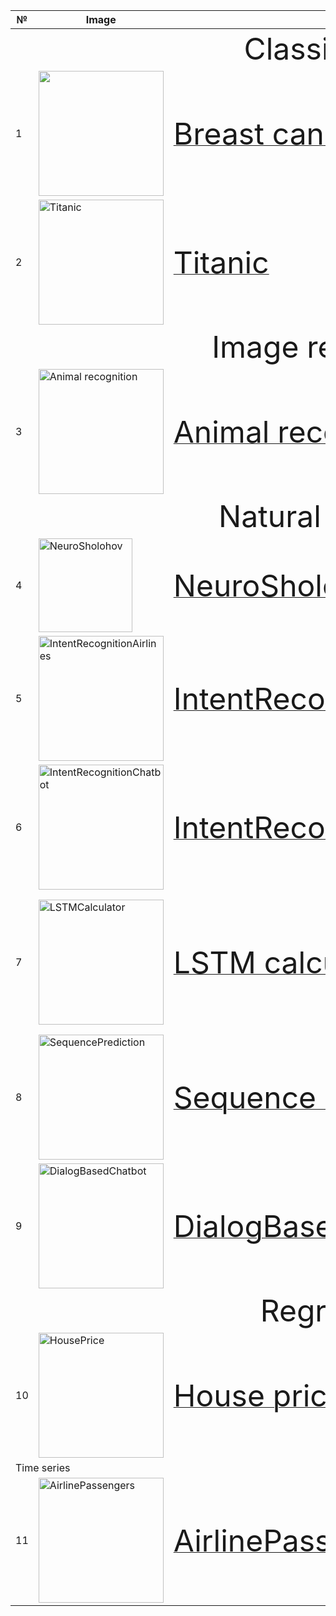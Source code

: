 <table>
<thead>
  <tr>
    <th>№</th>
    <th>Image</th>
    <th>Name</th>
    <th>Problem</th>
    <th>Size</th>
  </tr>
</thead>
<tbody>
  <tr>
    <td colspan="5" align="center"><font size="24">Classification</font></td>
  </tr>
  <tr>
    <td>1</td>
    <td><img src="https://image.freepik.com/free-photo/physician-noting-down-symptoms-patient_53876-63308.jpg" width="200"></td>
    <td><a href="https://github.com/sersonSerson/Projects/tree/master/Classification/BreastCancer"><font size="14">Breast cancer</font></a></td>
    <td>Predict the type of brest tumor</td>
    <td>Medium (645 lines)</td>
  </tr>
  <tr>
    <td>2</td>
    <td><img src="https://c4.wallpaperflare.com/wallpaper/378/267/803/titanic-ship-cruise-ship-drawing-night-hd-wallpaper-preview.jpg" alt="Titanic" width="200"></td>
    <td><a href="https://github.com/sersonSerson/Projects/tree/master/Classification/Titanic"><font size="14">Titanic</font></a></td>
    <td>Predict the survival of a person in a Titanic crash</td>
    <td>Large (1389 lines)</td>
  </tr>
  <tr>
    <td colspan="5" align="center"><font size="24">Image recognition</font></td>
  </tr>
  <tr>
    <td>3</td>
    <td><img src="https://image.freepik.com/free-vector/group-cute-animals-cartoon-character-isolated_1308-46747.jpg" alt="Animal recognition" width="200"></td>
    <td><a href="https://github.com/sersonSerson/Projects/tree/master/ImageRecognition/AnimalRecognition"><font size="14">Animal recognition</font></a></td>
    <td>Decide what animal is on the picture</td>
    <td>Medium (473 lines)</td>
  </tr>
  <tr>
    <td colspan="5" align="center"><font size="24">Natural language</font></td>
  </tr>
  <tr>
    <td>4</td>
    <td><img src="https://img4.labirint.ru/rc/b560062516ee23c7c444a55affb91068/220x340/books52/511072/cover.jpg?1567603787" alt="NeuroSholohov" width="150"></td>
    <td><a href="https://github.com/sersonSerson/Projects/tree/master/NaturalLanguage/NeuroSholohov"><font size="14">NeuroSholohov</font></a></td>
    <td>write new text to imitate the style of Mihail Sholohov</td>
    <td>Small (233 lines)</td>
  </tr>
  <tr>
    <td>5</td>
    <td><img src="https://image.freepik.com/free-photo/portrait-smiling-businesswoman-showing-her-boarding-pass_107420-95785.jpg" alt="IntentRecognitionAirlines" width="200"></td>
    <td><a href="https://github.com/sersonSerson/Projects/tree/master/NaturalLanguage/IntentRecognitionAirlines"><font size="14">IntentRecognitionAirlines</font></a></td>
    <td>understand user's intent and generate respective response</td>
    <td>Medium (659 lines)</td>
  </tr>
  <tr>
    <td>6</td>
    <td><img src="https://image.freepik.com/free-photo/robot-doing-peace-sign_1048-3527.jpg" alt="IntentRecognitionChatbot" width="200"></td>
    <td><a href="https://github.com/sersonSerson/Projects/tree/master/NaturalLanguage/IntentRecognitionChatbot"><font size="14">IntentRecognitionChatbot</font></a></td>
    <td>undestands user's intent from natural language query and responses with predefined answers.</td>
    <td>Small (305 lines)</td>
  </tr>
  <tr>
    <td>7</td>
    <td><img src="https://image.freepik.com/free-vector/realistic-calculator-isolated-white_153563-1.jpg" alt="LSTMCalculator" width="200"></td>
    <td><a href="https://github.com/sersonSerson/Projects/tree/master/NaturalLanguage/LSTMCalculator"><font size="14">LSTM calculator</font></a></td>
    <td>one function calculator. Works based on LSTM Neural Network that predicts sequence on result based on sequence of calculation.</td>
    <td>Small (220 lines)</td>
  </tr>
  <tr>
    <td>8</td>
    <td><img src="https://image.freepik.com/free-vector/write-missing-number-worksheet-education_71599-3881.jpg" alt="SequencePrediction" width="200"></td>
    <td><a href="https://github.com/sersonSerson/Projects/tree/master/NaturalLanguage/SequencePrediction"><font size="14">Sequence Prediction</font></a></td>
    <td>predict sequences of numbers with encoder-decoder architecture.<br></td>
    <td>Small (189 lines)</td>
  </tr>
  <tr>
    <td>9</td>
    <td><img src="https://image.freepik.com/free-vector/surprised-talking-robot-speech-bubbles-chatbot-dialog-online-lesson_74855-103.jpg" alt="DialogBasedChatbot" width="200"></td>
    <td><a href="https://github.com/sersonSerson/Projects/tree/master/NaturalLanguage/DialogBasedChatbot"><font size="14">DialogBasedChatbot</font></a></td>
    <td>encoder-decoder structure Neural Network for chatbot.<br></td>
    <td>Medium (473 lines)</td>
  </tr>
  <tr>
    <td colspan="5" align="center"><font size="24">Regression</font></td>
  </tr>
  <tr>
    <td>10</td>
    <td><img src="http://www.clipartbest.com/cliparts/yio/LdA/yioLdA9eT.jpg" alt="HousePrice" width="200"></td>
    <td><a href="https://github.com/sersonSerson/Projects/tree/master/NaturalLanguage/DialogBasedChatbot">
        <font size="14">House price</font></a></td>
    <td>predict,the price of a house given its features.</td>
    <td>Large (1910 lines)<br></td>
  </tr>
  <tr>
    <td colspan="5">Time series</td>
  </tr>
  <tr>
    <td>11</td>
    <td><img src="https://cdn.pixabay.com/photo/2016/04/30/08/35/aircraft-1362586_960_720.jpg" alt="AirlinePassengers" width="200"></td>
    <td><a href="https://github.com/sersonSerson/Projects/tree/master/TimeSeries/AirlinePassengers">
        <font size="14">AirlinePassengers</font></a></td>
    <td>predict the number of arline passengers usingSARIMAX or LSTM approaches.</td>
    <td>Large (1435 lines)<br></td>
  </tr>
</tbody>
</table>
